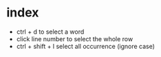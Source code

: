 # index

- ctrl + d to select a word
- click line number to select the whole row
- ctrl + shift + l select all occurrence (ignore case)
